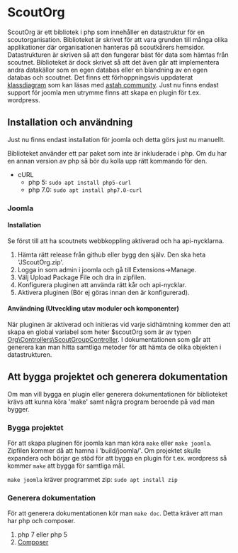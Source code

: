 # ScoutOrg
ScoutOrg är ett bibliotek i php som innehåller en datastruktur för en scoutorganisation. Biblioteket är skrivet för att vara grunden till många olika applikationer där organisationen hanteras på scoutkårers hemsidor. Datastrukturen är skriven så att den fungerar bäst för data som hämtas från scoutnet. Biblioteket är dock skrivet så att det även går att implementera andra datakällor som en egen databas eller en blandning av en egen databas och scoutnet.
Det finns ett förhoppningsvis uppdaterat [klassdiagram](https://github.com/scouternasetjanster/ScoutOrg/blob/master/docs/classDiag.asta) som kan läsas med [astah community](http://astah.net/editions/community).
Just nu finns endast support för joomla men utrymme finns att skapa en plugin för t.ex. wordpress.

## Installation och användning
Just nu finns endast installation för joomla och detta görs just nu manuellt.

Biblioteket använder ett par paket som inte är inkluderade i php.
Om du har en annan version av php så bör du kolla upp rätt kommando för den.
* cURL
    * php 5: ``` sudo apt install php5-curl ```
    * php 7.0: ``` sudo apt install php7.0-curl ```

### Joomla

#### Installation
Se först till att ha scoutnets webbkoppling aktiverad och ha api-nycklarna.
1. Hämta rätt release från github eller bygg den själv. Den ska heta 'JScoutOrg.zip'.
2. Logga in som admin i joomla och gå till Extensions->Manage.
3. Välj Upload Package File och dra in zipfilen.
4. Konfigurera pluginen att använda rätt kår och api-nycklar.
5. Aktivera pluginen (Bör ej göras innan den är konfigurerad).

#### Användning (Utveckling utav moduler och komponenter)
När pluginen är aktiverad och initieras vid varje sidhämtning kommer den att skapa en global variabel som heter $scoutOrg som är av typen [Org\Controllers\ScoutGroupController](https://github.com/scouternasetjanster/ScoutOrg/blob/master/src/Org/Controllers/ScoutGroupController.php).
I dokumentationen som går att generera kan man hitta samtliga metoder för att hämta de olika objekten i datastrukturen.

## Att bygga projektet och generera dokumentation
Om man vill bygga en plugin eller generera dokumentationen för biblioteket krävs att kunna köra 'make' samt några program beroende på vad man bygger.

### Bygga projektet
För att skapa pluginen för joomla kan man köra ``` make ``` eller ``` make joomla ```.
Zipfilen kommer då att hamna i 'build/joomla/'.
Om projektet skulle expandera och börjar ge stöd för att bygga en plugin för t.ex. wordpress så kommer ``` make ``` att bygga för samtliga mål.

``` make joomla ``` kräver programmet zip: ``` sudo apt install zip ```

### Generera dokumentation
För att generera dokumentationen kör man ``` make doc ```. Detta kräver att man har php och composer.

1. php 7 eller php 5
2. [Composer](https://getcomposer.org/)
